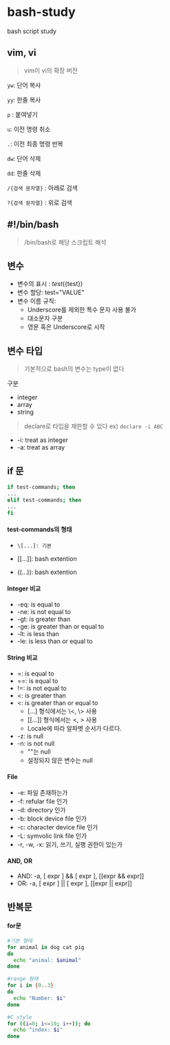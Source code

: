 # bash-study

bash script study

## vim, vi

> vim이 vi의 확장 버전

`yw`: 단어 복사

`yy`: 한줄 복사

`p` : 붙여넣기

`u`: 이전 명령 취소

`.`: 이전 최종 명령 반복

`dw`: 단어 삭제

`dd`: 한줄 삭제

`/{검색 문자열}` : 아래로 검색

`?{검색 문자열}` : 위로 검색

## #!/bin/bash

> /bin/bash로 해당 스크립트 해석

## 변수

- 변수의 표시 : $test (${test})
- 변수 할당: test="VALUE"
- 변수 이름 규칙:
  - Underscore를 제외한 특수 문자 사용 불가
  - 대소문자 구분
  - 영문 혹은 Underscore로 시작

## 변수 타입

> 기본적으로 bash의 변수는 type이 없다

구분

- integer
- array
- string

> declare로 타입을 제한할 수 있다 ex) `declare -i ABC`

- -i: treat as integer
- -a: treat as array

## if 문

```sh
if test-commands; then
...
elif test-commands; then
...
fi
```

#### test-commands의 형태

-     \[...]: 기본

- [[...]]: bash extention

- ((...)): bash extention

#### Integer 비교

- -eq: is equal to
- -ne: is not equal to
- -gt: is greater than
- -ge: is greater than or equal to
- -lt: is less than
- -le: is less than or equal to

#### String 비교

- =: is equal to
- ==: is equal to
- !=: is not equal to
- \<: is greater than
- <: is greater than or equal to
  - \[...] 형식에서는 \\<, \\> 사용
  - \[[...]] 형식에서는 \<, \> 사용
  - Locale에 따라 알파벳 순서가 다르다.
- -z: is null
- -n: is not null
  - ""는 null
  - 설정되지 않은 변수는 null

#### File

- -e: 파일 존재하는가
- -f: refular file 인가
- -d: directory 인가
- -b: block device file 인가
- -c: character device file 인가
- -L: symvolic link file 인가
- -r, -w, -x: 읽기, 쓰기, 실행 권한이 있는가

#### AND, OR

- AND: -a, [ expr ] && [ expr ], [[expr && expr]]
- OR: -a, [ expr ] || [ expr ], [[expr || expr]]

## 반복문

#### for문

```bash
#기본 형태
for animal in dog cat pig
do
  echo "animal: $animal"
done

#range 형태
for i in {0..3}
do
  echo "Number: $i"
done

#C style
for ((i=0; i<=10; i++)); do
  echo "index: $i"
done
```
